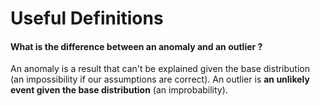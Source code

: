 # Useful Definitions

#### What is the difference between an anomaly and an outlier ?

An anomaly is a result that can't be explained given the base distribution (an impossibility if our assumptions are correct). An outlier is **an unlikely event given the base distribution** (an improbability).